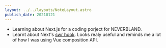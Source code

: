```yaml
---
layout: ../../layouts/NoteLayout.astro
publish_date: 20210121
---
```


- Learning about Next.js for a coding porject for NEVERBLAND.
- Learnt about Next's [swr hook](https://swr.vercel.app/getting-started). Looks realy useful and reminds me a lot of how I was using Vue composition API.
